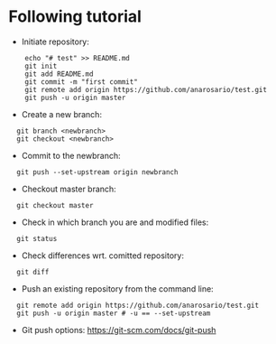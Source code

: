 Following tutorial
=======================
* Initiate repository:

```
    echo "# test" >> README.md
    git init
    git add README.md
    git commit -m "first commit"
    git remote add origin https://github.com/anarosario/test.git
    git push -u origin master
```

* Create a new branch:
```
  git branch <newbranch>
  git checkout <newbranch>
```

* Commit to the newbranch:
```
  git push --set-upstream origin newbranch	
```
* Checkout master branch:
```
  git checkout master
```
  
* Check in which branch you are and modified files:
```
  git status
```
* Check differences wrt. comitted repository:
```
  git diff
```
* Push an existing repository from the command line:
```
  git remote add origin https://github.com/anarosario/test.git
  git push -u origin master # -u == --set-upstream
```

* Git push options: https://git-scm.com/docs/git-push